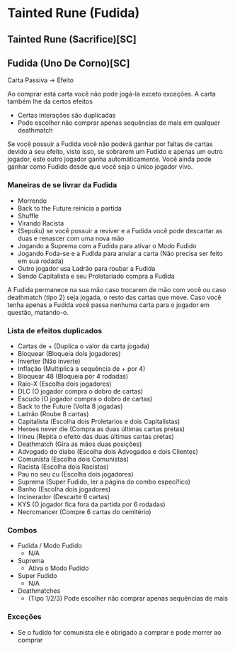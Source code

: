 # Tainted Rune (Fudida)
## Tainted Rune (Sacrifice)[SC]
## Fudida (Uno De Corno)[SC]
Carta Passiva -> Efeito

Ao comprar está carta você não pode jogá-la exceto exceções.
A carta também lhe da certos efeitos
- Certas interações são duplicadas
- Pode escolher não comprar apenas sequências de mais em qualquer deathmatch

Se você possuir a Fudida você não poderá ganhar por faltas de cartas devido a seu efeito, visto isso, se sobrarem um Fudido e apenas um outro jogador, este outro jogador ganha automáticamente.
Você ainda pode ganhar como Fudido desde que você seja o único jogador vivo.

### Maneiras de se livrar da Fudida
- Morrendo
- Back to the Future reinicia a partida
- Shuffle
- Virando Racista
- (Sepuku) se você possuir a reviver e a Fudida você pode descartar as duas e renascer com uma nova mão
- Jogando a Suprema com a Fudida para ativar o Modo Fudido
- Jogando Foda-se e a Fudida para anular a carta (Não precisa ser feito em sua rodada)
- Outro jogador usa Ladrão para roubar a Fudida
- Sendo Capitalista e seu Proletariado compra a Fudida

A Fudida permanece na sua mão caso trocarem de mão com você ou caso deathmatch (tipo 2) seja jogada, o resto das cartas que move.
Caso você tenha apenas a Fudida você passa nenhuma carta para o jogador em questão, matando-o.

### Lista de efeitos duplicados
- Cartas de + (Duplica o valor da carta jogada)
- Bloquear (Bloqueia dois jogadores)
- Inverter (Não inverte)
- Inflação (Multiplica a sequência de + por 4)
- Bloquear 48 (Bloqueia por 4 rodadas)
- Raio-X (Escolha dois jogadores)
- DLC (O jogador compra o dobro de cartas)
- Escudo (O jogador compra o dobro de cartas)
- Back to the Future (Volta 8 jogadas)
- Ladrão (Roube 8 cartas)
- Capitalista (Escolha dois Proletarios e dois Capitalistas)
- Heroes never die (Compra as duas últimas cartas pretas)
- Irineu (Repita o efeito das duas últimas cartas pretas)
- Deathmatch (Gira as mãos duas posições)
- Advogado do diabo (Escolha dois Advogados e dois Clientes)
- Comunista (Escolha dois Comunistas)
- Racista (Escolha dois Racistas)
- Pau no seu cu (Escolha dois jogadores)
- Suprema (Super Fudido, ler a página do combo específico)
- Banho (Escolha dois jogadores)
- Incinerador (Descarte 6 cartas)
- KYS (O jogador fica fora da partida por 6 rodadas)
- Necromancer (Compre 6 cartas do cemitério)

### Combos
- Fudida / Modo Fudido
    - N/A
- Suprema 
    - Ativa o Modo Fudido
- Super Fudido
    - N/A
- Deathmatches
    - (Tipo 1/2/3) Pode escolher não comprar apenas sequências de mais

### Exceções
- Se o fudido for comunista ele é obrigado a comprar e pode morrer ao comprar
